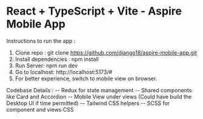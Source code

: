 # React + TypeScript + Vite - Aspire Mobile App

Instructions to run the app :

1. Clone repo : git clone https://github.com/django18/aspire-mobile-app.git
2. Install dependencies : npm install
3. Run Server: npm run dev
4. Go to localhost: http://localhost:5173/#
5. For better experience, switch to mobile view on browser.

Codebase Details :
-- Redux for state management
-- Shared components like Card and Accordion
-- Mobile View under views (Could have build the Desktop UI if time permitted)
-- Tailwind CSS helpers
-- SCSS for component and views CSS
